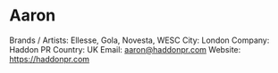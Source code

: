 # Aaron

Brands / Artists: Ellesse, Gola, Novesta, WESC
City: London
Company: Haddon PR
Country: UK
Email: aaron@haddonpr.com
Website: https://haddonpr.com